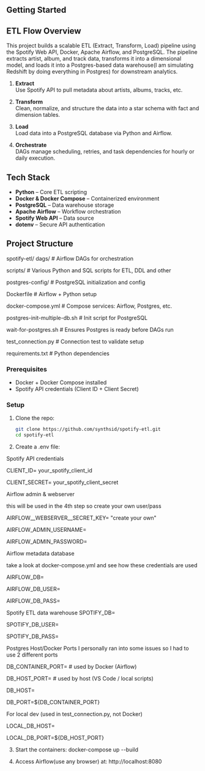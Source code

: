 ## Getting Started
   
##  ETL Flow Overview
This project builds a scalable ETL (Extract, Transform, Load) pipeline using the Spotify Web API, Docker, Apache Airflow, and PostgreSQL. 
The pipeline extracts artist, album, and track data, transforms it into a dimensional model, and loads it into a Postgres-based data warehouse(I am simulating Redshift by doing everything in Postgres) for downstream analytics.

1. **Extract**  
   Use Spotify API to pull metadata about artists, albums, tracks, etc. 
   
2. **Transform**  
   Clean, normalize, and structure the data into a star schema  with fact and dimension tables.

3. **Load**  
   Load data into a PostgreSQL database via Python and Airflow.

4. **Orchestrate**  
   DAGs manage scheduling, retries, and task dependencies for hourly or daily execution.

##  Tech Stack

- **Python** – Core ETL scripting
- **Docker & Docker Compose** – Containerized environment
- **PostgreSQL** – Data warehouse storage
- **Apache Airflow** – Workflow orchestration
- **Spotify Web API** – Data source
- **dotenv** – Secure API authentication

##  Project Structure
spotify-etl/
dags/ # Airflow DAGs for orchestration

scripts/ # Various Python and SQL scripts for ETL, DDL and other

postgres-config/ # PostgreSQL initialization and config

Dockerfile # Airflow + Python setup

docker-compose.yml # Compose services: Airflow, Postgres, etc.

postgres-init-multiple-db.sh # Init script for PostgreSQL

wait-for-postgres.sh # Ensures Postgres is ready before DAGs run

test_connection.py # Connection test to validate setup

requirements.txt # Python dependencies


### Prerequisites

- Docker + Docker Compose installed
- Spotify API credentials (Client ID + Client Secret)

### Setup

1. Clone the repo:
   ```bash
   git clone https://github.com/synthsid/spotify-etl.git
   cd spotify-etl
   
2. Create a .env file:

   
Spotify API credentials

CLIENT_ID= your_spotify_client_id

CLIENT_SECRET= your_spotify_client_secret

Airflow admin & webserver

this will be used in the 4th step so create your own user/pass

AIRFLOW__WEBSERVER__SECRET_KEY= "create your own"

AIRFLOW_ADMIN_USERNAME= 

AIRFLOW_ADMIN_PASSWORD=



Airflow metadata database 

take a look at docker-compose.yml and see how these credentials are used

AIRFLOW_DB=

AIRFLOW_DB_USER=

AIRFLOW_DB_PASS=



Spotify ETL data warehouse
SPOTIFY_DB=

SPOTIFY_DB_USER=

SPOTIFY_DB_PASS=


Postgres Host/Docker Ports
I personally ran into some issues so I had to use 2 different ports

DB_CONTAINER_PORT=       # used by Docker (Airflow)

DB_HOST_PORT=            # used by host (VS Code / local scripts)

DB_HOST=

DB_PORT=${DB_CONTAINER_PORT}

For local dev (used in test_connection.py, not Docker)

LOCAL_DB_HOST=

LOCAL_DB_PORT=${DB_HOST_PORT}

3. Start the containers:
docker-compose up --build

4. Access Airflow(use any browser) at:
http://localhost:8080


